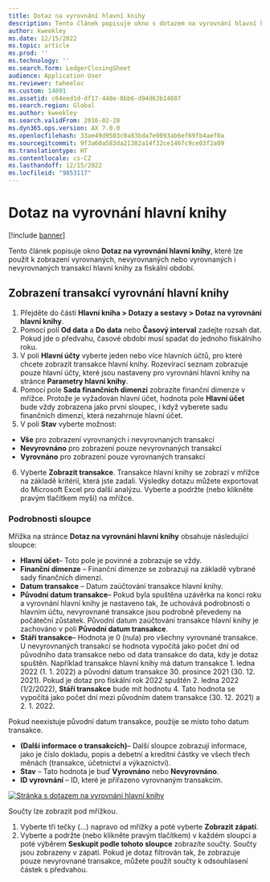 ```yaml
---
title: Dotaz na vyrovnání hlavní knihy
description: Tento článek popisuje okno s dotazem na vyrovnání hlavní knihy
author: kweekley
ms.date: 12/15/2022
ms.topic: article
ms.prod: ''
ms.technology: ''
ms.search.form: LedgerClosingSheet
audience: Application User
ms.reviewer: twheeloc
ms.custom: 14091
ms.assetid: c64eed1d-df17-448e-8bb6-d94d63b14607
ms.search.region: Global
ms.author: kweekley
ms.search.validFrom: 2016-02-28
ms.dyn365.ops.version: AX 7.0.0
ms.openlocfilehash: 33ae49d9503c0a83bda7e0093ab6ef69fb4aef0a
ms.sourcegitcommit: 9f3a60a583da21382a14f32ce146fc9ce03f2a09
ms.translationtype: HT
ms.contentlocale: cs-CZ
ms.lasthandoff: 12/15/2022
ms.locfileid: "9853117"
---
```

# <a name="ledger-settlement-inquiry"></a>Dotaz na vyrovnání hlavní knihy

[!include [banner](../includes/banner.md)]

Tento článek popisuje okno **Dotaz na vyrovnání hlavní knihy**, které lze použít k zobrazení vyrovnaných, nevyrovnaných nebo vyrovnaných i nevyrovnaných transakcí hlavní knihy za fiskální období.

## <a name="view-ledger-settlement-transactions"></a>Zobrazení transakcí vyrovnání hlavní knihy
1.  Přejděte do části **Hlavní kniha > Dotazy a sestavy > Dotaz na vyrovnání hlavní knihy**.
2.  Pomocí polí **Od data** a **Do data** nebo **Časový interval** zadejte rozsah dat. Pokud jde o předvahu, časové období musí spadat do jednoho fiskálního roku.
3.  V poli **Hlavní účty** vyberte jeden nebo více hlavních účtů, pro které chcete zobrazit transakce hlavní knihy. Rozevírací seznam zobrazuje pouze hlavní účty, které jsou nastaveny pro vyrovnání hlavní knihy na stránce **Parametry hlavní knihy**.
4.  Pomocí pole **Sada finančních dimenzí** zobrazíte finanční dimenze v mřížce. Protože je vyžadován hlavní účet, hodnota pole **Hlavní účet** bude vždy zobrazena jako první sloupec, i když vyberete sadu finančních dimenzí, která nezahrnuje hlavní účet.
5.  V poli **Stav** vyberte možnost:
-   **Vše** pro zobrazení vyrovnaných i nevyrovnaných transakcí
-   **Nevyrovnáno** pro zobrazení pouze nevyrovnaných transakcí 
-   **Vyrovnáno** pro zobrazení pouze vyrovnaných transakcí
6.  Vyberte **Zobrazit transakce**. Transakce hlavní knihy se zobrazí v mřížce na základě kritérií, která jste zadali. Výsledky dotazu můžete exportovat do Microsoft Excel pro další analýzu. Vyberte a podržte (nebo klikněte pravým tlačítkem myši) na mřížce.

### <a name="column-details"></a>Podrobnosti sloupce
Mřížka na stránce **Dotaz na vyrovnání hlavní knihy** obsahuje následující sloupce:
-   **Hlavní účet**– Toto pole je povinné a zobrazuje se vždy.
-   **Finanční dimenze** – Finanční dimenze se zobrazují na základě vybrané sady finančních dimenzí.
-   **Datum transakce** – Datum zaúčtování transakce hlavní knihy.
-   **Původní datum transakce**– Pokud byla spuštěna uzávěrka na konci roku a vyrovnání hlavní knihy je nastaveno tak, že uchovává podrobnosti o hlavním účtu, nevyrovnané transakce jsou podrobně převedeny na počáteční zůstatek. Původní datum zaúčtování transakce hlavní knihy je zachováno v poli **Původní datum transakce**.
-   **Stáří transakce**– Hodnota je 0 (nula) pro všechny vyrovnané transakce. U nevyrovnaných transakcí se hodnota vypočítá jako počet dní od původního data transakce nebo od data transakce do data, kdy je dotaz spuštěn.
Například transakce hlavní knihy má datum transakce 1. ledna 2022 (1. 1. 2022) a původní datum transakce 30. prosince 2021 (30. 12. 2021). Pokud je dotaz pro fiskální rok 2022 spuštěn 2. ledna 2022 (1/2/2022), **Stáří transakce** bude mít hodnotu 4. Tato hodnota se vypočítá jako počet dní mezi původním datem transakce (30. 12. 2021) a 2. 1. 2022.

Pokud neexistuje původní datum transakce, použije se místo toho datum transakce.
-   **(Další informace o transakcích)**– Další sloupce zobrazují informace, jako je číslo dokladu, popis a debetní a kreditní částky ve všech třech měnách (transakce, účetnictví a výkaznictví).
-   **Stav** – Tato hodnota je buď **Vyrovnáno** nebo **Nevyrovnáno**.
-   **ID vyrovnání** – ID, které je přiřazeno vyrovnaným transakcím.

[![Stránka s dotazem na vyrovnání hlavní knihy](./media/Inquiry1.png)](./media/Inquiry1.png)

 
Součty lze zobrazit pod mřížkou.
1.  Vyberte tři tečky (…) napravo od mřížky a poté vyberte **Zobrazit zápatí**.
2.  Vyberte a podržte (nebo klikněte pravým tlačítkem) v každém sloupci a poté výběrem **Seskupit podle tohoto sloupce** zobrazíte součty. Součty jsou zobrazeny v zápatí. Pokud je dotaz filtrován tak, že zobrazuje pouze nevyrovnané transakce, můžete použít součty k odsouhlasení částek s předvahou.







